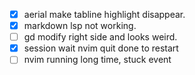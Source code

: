 - [x] aerial make tabline highlight disappear.
- [x] markdown lsp not working.
- [ ] <leader>gd modify right side and looks weird.
- [x] session wait nvim quit done to restart
- [ ] nvim running long time, stuck event
